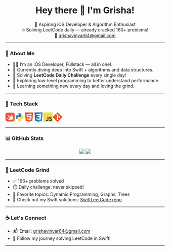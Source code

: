 <h1 align="center">Hey there 👋 I'm Grisha!</h1>

<p align="center">
  🧠 Aspiring iOS Developer & Algorithm Enthusiast <br>
  🔥 Solving LeetCode daily — already cracked 160+ problems! <br>
  💌 <a href="mailto:grishavinyar64@gmail.com">grishavinyar64@gmail.com</a>
</p>

---

### 🚀 About Me

- 🧑‍💻 I’m an iOS Developer, Fullstack — all in one!.
- 🎯 Currently diving deep into Swift + algorithms and data structures.
- 🧩 Solving **LeetCode Daily Challenge** every single day!
- 🧪 Exploring low-level programming to better understand performance.
- 🌱 Learning something new every day and loving the grind.

---

### 🧰 Tech Stack

<img align="left" alt="Swift" width="30px" src="https://raw.githubusercontent.com/devicons/devicon/master/icons/swift/swift-original.svg" />
<img align="left" alt="Python" width="30px" src="https://raw.githubusercontent.com/devicons/devicon/master/icons/python/python-original.svg" />
<img align="left" alt="HTML" width="30px" src="https://raw.githubusercontent.com/devicons/devicon/master/icons/html5/html5-original.svg" />
<img align="left" alt="CSS" width="30px" src="https://raw.githubusercontent.com/devicons/devicon/master/icons/css3/css3-original.svg" />
<img align="left" alt="JavaScript" width="30px" src="https://raw.githubusercontent.com/devicons/devicon/master/icons/javascript/javascript-original.svg" />
<img align="left" alt="Git" width="30px" src="https://raw.githubusercontent.com/devicons/devicon/master/icons/git/git-original.svg" />
<br><br>

---

### 📊 GitHub Stats

<p align="center">
  <img src="https://github-readme-stats.vercel.app/api?username=grishavinyar&show_icons=true&theme=tokyonight" width="48%" />
  <img src="https://github-readme-stats.vercel.app/api/top-langs/?username=grishavinyar&layout=compact&theme=tokyonight" width="48%" />
</p>

---

### 🧠 LeetCode Grind

- ✅ 166+ problems solved  
- ⏱️ Daily challenge: never skipped!  
- 💪 Favorite topics: Dynamic Programming, Graphs, Trees  
- 🧩 Check out my Swift solutions: [SwiftLeetCode repo](https://github.com/grishavinyar/SwiftLeetCode)

---

### ☕ Let's Connect

- 📬 Email: [grishavinyar64@gmail.com](mailto:grishavinyar64@gmail.com)
- 📘 Follow my journey solving LeetCode in Swift!

---


